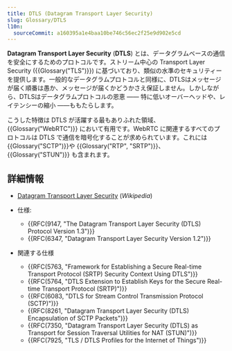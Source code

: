 ```yaml
---
title: DTLS (Datagram Transport Layer Security)
slug: Glossary/DTLS
l10n:
  sourceCommit: a160395a1e4baa10be746c56ec2f25e9d902e5cd
---
```


**Datagram Transport Layer Security** (**DTLS**) とは、データグラムベースの通信を安全にするためのプロトコルです。ストリーム中心の Transport Layer Security ({{Glossary("TLS")}}) に基づいており、類似の水準のセキュリティーを提供します。一般的なデータグラムプロトコルと同様に、DTLSはメッセージが届く順番は愚か、メッセージが届くかどうかさえ保証しません。しかしながら、DTLSはデータグラムプロトコルの恩恵 ―― 特に低いオーバーヘッドや、レイテンシーの縮小 ――ももたらします。

こうした特徴は DTLS が活躍する最もありふれた領域、{{Glossary("WebRTC")}} において有用です。WebRTC に関連するすべてのプロトコルは DTLS で通信を暗号化することが求められています。これには {{Glossary("SCTP")}}や {{Glossary("RTP", "SRTP")}}、 {{Glossary("STUN")}} も含まれます。

## 詳細情報

- [Datagram Transport Layer Security](https://ja.wikipedia.org/wiki/Datagram_Transport_Layer_Security) (_Wikipedia_)
- 仕様:

  - {{RFC(9147, "The Datagram Transport Layer Security (DTLS) Protocol Version 1.3")}}
  - {{RFC(6347, "Datagram Transport Layer Security Version 1.2")}}

- 関連する仕様

  - {{RFC(5763, "Framework for Establishing a Secure Real-time Transport Protocol (SRTP) Security Context Using DTLS")}}
  - {{RFC(5764, "DTLS Extension to Establish Keys for the Secure Real-time Transport Protocol (SRTP)")}}
  - {{RFC(6083, "DTLS for Stream Control Transmission Protocol (SCTP)")}}
  - {{RFC(8261, "Datagram Transport Layer Security (DTLS) Encapsulation of SCTP Packets")}}
  - {{RFC(7350, "Datagram Transport Layer Security (DTLS) as Transport for Session Traversal Utilities for NAT (STUN)")}}
  - {{RFC(7925, "TLS / DTLS Profiles for the Internet of Things")}}

